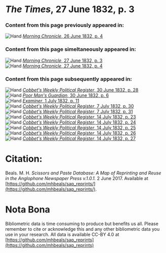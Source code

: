 # *The Times*, 27 June 1832, p. 3  
  
### Content from this page previously appeared in:  
![Hand](http://scissorsandpaste.net/wp-content/uploads/2017/06/smallhandpointer.png) [*Morning Chronicle*, 26 June 1832, p. 4](https://mhbeals.github.io/sap_html/Morning-Chronicle/Morning-Chronicle-26-June-1832-p-4)  
  
### Content from this page simeltaneously appeared in:  
![Hand](http://scissorsandpaste.net/wp-content/uploads/2017/06/smallhandpointer.png) [*Morning Chronicle*, 27 June 1832, p. 3](https://mhbeals.github.io/sap_html/Morning-Chronicle/Morning-Chronicle-27-June-1832-p-3)  
![Hand](http://scissorsandpaste.net/wp-content/uploads/2017/06/smallhandpointer.png) [*Morning Chronicle*, 27 June 1832, p. 4](https://mhbeals.github.io/sap_html/Morning-Chronicle/Morning-Chronicle-27-June-1832-p-4)  
  
### Content from this page subsequently appeared in:  
![Hand](http://scissorsandpaste.net/wp-content/uploads/2017/06/smallhandpointer.png) [*Cobbet's Weekly Political Register*, 30 June 1832, p. 28](https://mhbeals.github.io/sap_html/Cobbet's-Weekly-Political-Register/Cobbet's-Weekly-Political-Register-30-June-1832-p-28)  
![Hand](http://scissorsandpaste.net/wp-content/uploads/2017/06/smallhandpointer.png) [*Poor Man's Guardian*, 30 June 1832, p. 6](https://mhbeals.github.io/sap_html/Poor-Man's-Guardian/Poor-Man's-Guardian-30-June-1832-p-6)  
![Hand](http://scissorsandpaste.net/wp-content/uploads/2017/06/smallhandpointer.png) [*Examiner*, 1 July 1832, p. 11](https://mhbeals.github.io/sap_html/Examiner/Examiner-1-July-1832-p-11)  
![Hand](http://scissorsandpaste.net/wp-content/uploads/2017/06/smallhandpointer.png) [*Cobbet's Weekly Political Register*, 7 July 1832, p. 30](https://mhbeals.github.io/sap_html/Cobbet's-Weekly-Political-Register/Cobbet's-Weekly-Political-Register-7-July-1832-p-30)  
![Hand](http://scissorsandpaste.net/wp-content/uploads/2017/06/smallhandpointer.png) [*Cobbet's Weekly Political Register*, 7 July 1832, p. 31](https://mhbeals.github.io/sap_html/Cobbet's-Weekly-Political-Register/Cobbet's-Weekly-Political-Register-7-July-1832-p-31)  
![Hand](http://scissorsandpaste.net/wp-content/uploads/2017/06/smallhandpointer.png) [*Cobbet's Weekly Political Register*, 14 July 1832, p. 23](https://mhbeals.github.io/sap_html/Cobbet's-Weekly-Political-Register/Cobbet's-Weekly-Political-Register-14-July-1832-p-23)  
![Hand](http://scissorsandpaste.net/wp-content/uploads/2017/06/smallhandpointer.png) [*Cobbet's Weekly Political Register*, 14 July 1832, p. 24](https://mhbeals.github.io/sap_html/Cobbet's-Weekly-Political-Register/Cobbet's-Weekly-Political-Register-14-July-1832-p-24)  
![Hand](http://scissorsandpaste.net/wp-content/uploads/2017/06/smallhandpointer.png) [*Cobbet's Weekly Political Register*, 14 July 1832, p. 25](https://mhbeals.github.io/sap_html/Cobbet's-Weekly-Political-Register/Cobbet's-Weekly-Political-Register-14-July-1832-p-25)  
![Hand](http://scissorsandpaste.net/wp-content/uploads/2017/06/smallhandpointer.png) [*Cobbet's Weekly Political Register*, 14 July 1832, p. 26](https://mhbeals.github.io/sap_html/Cobbet's-Weekly-Political-Register/Cobbet's-Weekly-Political-Register-14-July-1832-p-26)  
![Hand](http://scissorsandpaste.net/wp-content/uploads/2017/06/smallhandpointer.png) [*Cobbet's Weekly Political Register*, 14 July 1832, p. 27](https://mhbeals.github.io/sap_html/Cobbet's-Weekly-Political-Register/Cobbet's-Weekly-Political-Register-14-July-1832-p-27)  


# Citation: 

Beals. M. H. *Scissors and Paste Database: A Map of Reprinting and Reuse in the Anglophone Newspaper Press v.1.0.1.* 2 June 2017. Available at [https://github.com/mhbeals/sap_reprints/](https://github.com/mhbeals/sap_reprints/). 

# Nota Bona

Bibliometric data is time consuming to produce but benefits us all. Please remember to cite or acknowledge this and any other bibliometric data you use in your research. All data is available CC-BY 4.0 at [https://github.com/mhbeals/sap_reprints](https://github.com/mhbeals/sap_reprints)